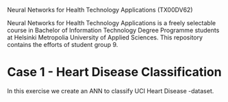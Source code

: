 Neural Networks for Health Technology Applications (TX00DV62)

Neural Networks for Health Technology Applications is a freely selectable course in Bachelor of Information Technology Degree Programme students at Helsinki Metropolia University of Applied Sciences. This repository contains the efforts of student group 9.

# Case 1 - Heart Disease Classification

In this exercise we create an ANN to classify UCI Heart Disease -dataset.
